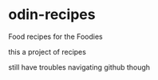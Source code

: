 # odin-recipes
Food recipes for the Foodies

this a project of recipes
<p>still have troubles navigating github though</p>